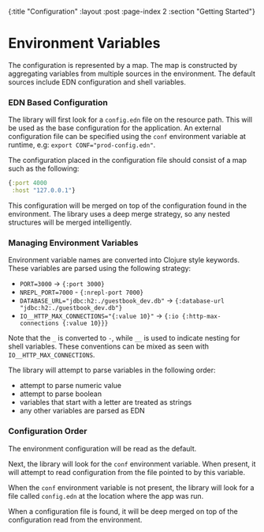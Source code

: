 {:title "Configuration"
 :layout :post
 :page-index 2
 :section "Getting Started"}

# Environment Variables

The configuration is represented by a map. The map is constructed by aggregating variables from
multiple sources in the environment. The default sources include EDN configuration and shell variables.

### EDN Based Configuration

The library will first look for a `config.edn` file on the resource path. This will be used as the
base configuration for the application. An external configuration file can be specified using the
`conf` environment variable at runtime, e.g: `export CONF="prod-config.edn"`.

The configuration placed in the configuration file should consist of a map such as the following:

```clojure
{:port 4000
 :host "127.0.0.1"}
```

This configuration will be merged on top of the configuration found in the environment.
The library uses a deep merge strategy, so any nested structures will be merged intelligently.

### Managing Environment Variables

Environment variable names are converted into Clojure style keywords. These variables are parsed using the following strategy:

* `PORT=3000` -> `{:port 3000}`
* `NREPL_PORT=7000` - `{:nrepl-port 7000}`
* `DATABASE_URL="jdbc:h2:./guestbook_dev.db"` -> `{:database-url "jdbc:h2:./guestbook_dev.db"}`
* `IO__HTTP_MAX_CONNECTIONS="{:value 10}"` -> `{:io {:http-max-connections {:value 10}}}`

Note that the `_` is converted to `-`, while `__` is used to indicate nesting for shell variables. These
conventions can be mixed as seen with `IO__HTTP_MAX_CONNECTIONS`.

The library will attempt to parse variables in the following order:

* attempt to parse numeric value
* attempt to parse boolean
* variables that start with a letter are treated as strings
* any other variables are parsed as EDN

### Configuration Order

The environment configuration will be read as the default.

Next, the library will look for the `conf` environment variable. When present, it will attempt to read configuration from the file pointed to by this variable.

When the `conf` environment variable is not present, the library will look for a file called `config.edn` at the location where the app was run.

When a configuration file is found, it will be deep merged on top of the configuration read from the environment.


